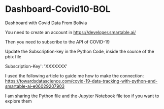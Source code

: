 # Dashboard-Covid10-BOL
Dashboard with Covid Data From Bolivia

You need to create an account in https://developer.smartable.ai/

Then you need to subscribe to the API of COVID-19

Update the Subscription-key in the Python Code, inside the source of the pbix file

Subscription-Key': 'XXXXXXX'

I used the following article to guide me how to make the connection: https://towardsdatascience.com/covid-19-data-tracking-with-python-and-smartable-ai-e06029207903

I am sharing the Python file and the Jupyter Notebook file too if you want to explore them

